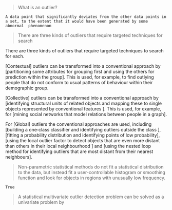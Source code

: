 > What is an outlier?

`A data point that significantly deviates from the other data points in a set, to the extent that it would have been generated by some abnormal  phenomenon`


> There are three kinds of outliers that require targeted techniques for search

There are three kinds of outliers that require targeted techniques to search for each. 

[Contextual] outliers can be transformed into a conventional approach by [partitioning some attributes for grouping first and using the others for prediction within the group]. This is used, for example, to find outlying people that do not conform to usual patterns of behaviour within their demographic group.

[Collective] outliers can be transformed into a conventional approach by [identifying structural units of related objects and mapping these to single objects represented by conventional features ]. This is used, for example, for [mining social networks that model relations between people in a graph]. 

For [Global] outliers the conventional approaches are used, including [building a one‑class classifier and identifying outliers outside the class ], [fitting a probability distribution and identifying points of low probability], [using the local outlier factor to detect objects that are even more distant than others in their local neighbourhood ] and [using the nested loop method for identifying outliers that are most distant from their nearest neighbours].

>Non-parametric statistical methods do not fit a statistical distribution to the data, but instead fit a user-controllable histogram or smoothing function and look for objects in regions with unusually low frequency.

```
True
```


> A statistical multivariate outlier detection problem can be solved as a univariate problem by





